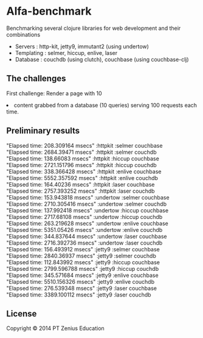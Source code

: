 # Alfa-benchmark

Benchmarking several clojure libraries for web development and their combinations  
- Servers : http-kit, jetty9, immutant2 (using undertow)  
- Templating : selmer, hiccup, enlive, laser  
- Database : couchdb (using clutch), couchbase (using couchbase-clj)  

## The challenges

First challenge: Render a page with 10 <li> content grabbed from a database (10 queries) serving 100 requests each time.  

## Preliminary results

"Elapsed time: 208.309164 msecs" :httpkit :selmer couchbase   
"Elapsed time: 2684.39471 msecs" :httpkit :selmer couchdb  
"Elapsed time: 138.66083 msecs" :httpkit :hiccup couchbase   
"Elapsed time: 2721.151796 msecs" :httpkit :hiccup couchdb  
"Elapsed time: 338.366428 msecs" :httpkit :enlive couchbase  
"Elapsed time: 5552.357592 msecs" :httpkit :enlive couchdb  
"Elapsed time: 164.40236 msecs" :httpkit :laser couchbase  
"Elapsed time: 2757.393252 msecs" :httpkit :laser couchdb  
"Elapsed time: 153.943818 msecs" :undertow :selmer couchbase  
"Elapsed time: 2710.305416 msecs" :undertow :selmer couchdb  
"Elapsed time: 137.992418 msecs" :undertow :hiccup couchbase  
"Elapsed time: 2717.68108 msecs" :undertow :hiccup couchdb  
"Elapsed time: 263.219628 msecs" :undertow :enlive couchbase  
"Elapsed time: 5351.05426 msecs" :undertow :enlive couchdb  
"Elapsed time: 344.837644 msecs" :undertow :laser couchbase   
"Elapsed time: 2716.392736 msecs" :undertow :laser couchdb  
"Elapsed time: 156.493912 msecs" :jetty9 :selmer couchbase  
"Elapsed time: 2840.36937 msecs" :jetty9 :selmer couchdb  
"Elapsed time: 112.843992 msecs" :jetty9 :hiccup couchbase  
"Elapsed time: 2799.596788 msecs" :jetty9 :hiccup couchdb  
"Elapsed time: 345.571684 msecs" :jetty9 :enlive couchbase  
"Elapsed time: 5510.156326 msecs" :jetty9 :enlive couchdb  
"Elapsed time: 276.539348 msecs" :jetty9 :laser couchbase  
"Elapsed time: 3389.100112 msecs" :jetty9 :laser couchdb  

## License

Copyright © 2014 PT Zenius Education
